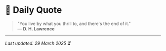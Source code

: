 # 📜 Daily Quote

> "You live by what you thrill to, and there's the end of it."  
> — **D. H. Lawrence**

---

_Last updated: 29 March 2025 ⏳_
